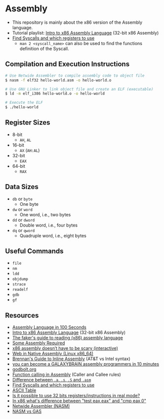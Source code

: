 # Assembly

-   This repository is mainly about the x86 version of the Assembly language.
-   Tutorial playlist: [Intro to x86 Assembly Language](https://www.youtube.com/watch?v=wLXIWKUWpSs&list=PLmxT2pVYo5LB5EzTPZGfFN0c2GDiSXgQe&index=1) (32-bit x86 Assembly)
-   [Find Syscalls and which registers to use](https://chromium.googlesource.com/chromiumos/docs/+/HEAD/constants/syscalls.md)
    -   `man 2 <syscall_name>` can also be used to find the functions definition
        of the Syscall.

## Compilation and Execution Instructions

```bash
# Use Netwide Assembler to compile assembly code to object file
$ nasm -f elf32 hello-world.asm -o hello-world.o

# Use GNU Linker to link object file and create an ELF (executable)
$ ld -m elf_i386 hello-world.o -o hello-world

# Execute the ELF
$ ./hello-world
```

## Register Sizes

-   8-bit
    -   `AH`, `AL`
-   16-bit
    -   `AX` (`AH:AL`)
-   32-bit
    -   `EAX`
-   64-bit
    -   `RAX`

## Data Sizes

-   `db` or `byte`
    -   One byte
-   `dw` or `word`
    -   One word, i.e., two bytes
-   `dd` or `dword`
    -   Double word, i.e., four bytes
-   `dq` or `qword`
    -   Quadruple word, i.e., eight bytes

## Useful Commands

-   `file`
-   `nm`
-   `ldd`
-   `objdump`
-   `strace`
-   `readelf`
-   `gdb`
-   `gf`

## Resources

-   [Assembly Language in 100 Seconds](https://www.youtube.com/watch?v=4gwYkEK0gOk)
-   [Intro to x86 Assembly Language](https://www.youtube.com/watch?v=wLXIWKUWpSs&list=PLmxT2pVYo5LB5EzTPZGfFN0c2GDiSXgQe&index=1) (32-bit x86 Assembly)
-   [The faker's guide to reading (x86) assembly language](https://www.timdbg.com/posts/fakers-guide-to-assembly)
-   [Some Assembly Required](https://github.com/hackclub/some-assembly-required)
-   [x86 assembly doesn’t have to be scary (interactive)](https://blog.benjojo.co.uk/post/interactive-x86-bootloader-tutorial)
-   [Web in Native Assembly (Linux x86_64)](https://www.youtube.com/watch?v=b-q4QBy52AA)
-   [Brennan's Guide to Inline Assembly](https://delorie.com/djgpp/doc/brennan/brennan_att_inline_djgpp.html) (AT&T vs Intel syntax)
-   [you can become a GALAXYBRAIN assembly programmers in 10 minutes](https://www.youtube.com/watch?v=6S5KRJv-7RU)
-   [godbolt.org](https://godbolt.org)
-   [Function calling in Assembly](https://flint.cs.yale.edu/cs421/papers/x86-asm/asm.html#calling) (Caller and Callee rules)
-   [Difference between `.a`, `.s`, `.S` and `.asm`](https://stackoverflow.com/a/34098830/11958552)
-   [Find Syscalls and which registers to use](https://chromium.googlesource.com/chromiumos/docs/+/HEAD/constants/syscalls.md)
-   [ASCII Table](https://www.asciitable.com)
-   [Is it possible to use 32 bits registers/instructions in real mode?](https://stackoverflow.com/questions/6917503/is-it-possible-to-use-32-bits-registers-instructions-in-real-mode)
-   [In x86 what's difference between "test eax,eax" and "cmp eax,0"](https://stackoverflow.com/questions/39556649/in-x86-whats-difference-between-test-eax-eax-and-cmp-eax-0)
-   [Netwide Assembler (NASM)](https://nasm.us)
-   [NASM vs GAS](https://stackoverflow.com/questions/13793609/nasm-vs-gas-practical-differences)
